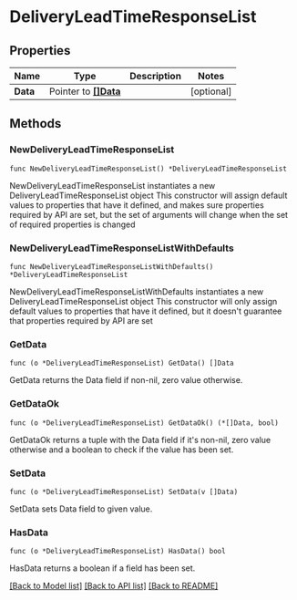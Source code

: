 # DeliveryLeadTimeResponseList

## Properties

Name | Type | Description | Notes
------------ | ------------- | ------------- | -------------
**Data** | Pointer to [**[]Data**](Data.md) |  | [optional] 

## Methods

### NewDeliveryLeadTimeResponseList

`func NewDeliveryLeadTimeResponseList() *DeliveryLeadTimeResponseList`

NewDeliveryLeadTimeResponseList instantiates a new DeliveryLeadTimeResponseList object
This constructor will assign default values to properties that have it defined,
and makes sure properties required by API are set, but the set of arguments
will change when the set of required properties is changed

### NewDeliveryLeadTimeResponseListWithDefaults

`func NewDeliveryLeadTimeResponseListWithDefaults() *DeliveryLeadTimeResponseList`

NewDeliveryLeadTimeResponseListWithDefaults instantiates a new DeliveryLeadTimeResponseList object
This constructor will only assign default values to properties that have it defined,
but it doesn't guarantee that properties required by API are set

### GetData

`func (o *DeliveryLeadTimeResponseList) GetData() []Data`

GetData returns the Data field if non-nil, zero value otherwise.

### GetDataOk

`func (o *DeliveryLeadTimeResponseList) GetDataOk() (*[]Data, bool)`

GetDataOk returns a tuple with the Data field if it's non-nil, zero value otherwise
and a boolean to check if the value has been set.

### SetData

`func (o *DeliveryLeadTimeResponseList) SetData(v []Data)`

SetData sets Data field to given value.

### HasData

`func (o *DeliveryLeadTimeResponseList) HasData() bool`

HasData returns a boolean if a field has been set.


[[Back to Model list]](../README.md#documentation-for-models) [[Back to API list]](../README.md#documentation-for-api-endpoints) [[Back to README]](../README.md)


